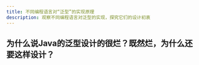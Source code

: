 ```yaml
---
title: 不同编程语言对“泛型”的实现原理
description: 观察不同编程语言对泛型的实现，探究它们的设计初衷
---
```


## 为什么说Java的泛型设计的很烂？既然烂，为什么还要这样设计？
